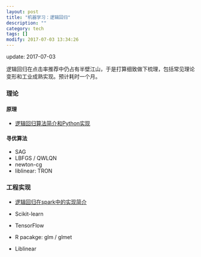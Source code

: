 ```yaml
---
layout: post
title: "机器学习：逻辑回归"
description: ""
category: tech
tags: []
modify: 2017-07-03 13:34:26
---
```


update: 2017-07-03

逻辑回归在点击率推荐中仍占有半壁江山，于是打算细致做下梳理，包括常见理论变形和工业成熟实现。预计耗时一个月。


### 理论

#### 原理

+ [逻辑回归算法简介和Python实现](http://nbviewer.jupyter.org/github/facaiy/book_notes/blob/master/machine_learning/logistic_regression/demo.ipynb)

#### 寻优算法

+ SAG
+ LBFGS / QWLQN
+ newton-cg
+ liblinear: TRON


### 工程实现

+ [逻辑回归在spark中的实现简介](http://nbviewer.jupyter.org/github/facaiy/book_notes/blob/master/machine_learning/logistic_regression/spark_ml_lr.ipynb)

+ Scikit-learn
+ TensorFlow
+ R pacakge: glm / glmet
+ Liblinear
